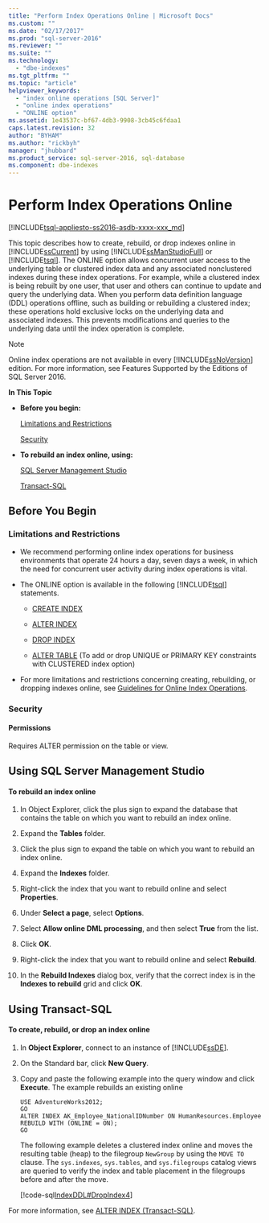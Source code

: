 ```yaml
---
title: "Perform Index Operations Online | Microsoft Docs"
ms.custom: ""
ms.date: "02/17/2017"
ms.prod: "sql-server-2016"
ms.reviewer: ""
ms.suite: ""
ms.technology: 
  - "dbe-indexes"
ms.tgt_pltfrm: ""
ms.topic: "article"
helpviewer_keywords: 
  - "index online operations [SQL Server]"
  - "online index operations"
  - "ONLINE option"
ms.assetid: 1e43537c-bf67-4db3-9908-3cb45c6fdaa1
caps.latest.revision: 32
author: "BYHAM"
ms.author: "rickbyh"
manager: "jhubbard"
ms.product_service: sql-server-2016, sql-database
ms.component: dbe-indexes
---
```

# Perform Index Operations Online
[!INCLUDE[tsql-appliesto-ss2016-asdb-xxxx-xxx_md](../../includes/tsql-appliesto-ss2016-asdb-xxxx-xxx-md.md)]

  This topic describes how to create, rebuild, or drop indexes online in [!INCLUDE[ssCurrent](../../includes/sscurrent-md.md)] by using [!INCLUDE[ssManStudioFull](../../includes/ssmanstudiofull-md.md)] or [!INCLUDE[tsql](../../includes/tsql-md.md)]. The ONLINE option allows concurrent user access to the underlying table or clustered index data and any associated nonclustered indexes during these index operations. For example, while a clustered index is being rebuilt by one user, that user and others can continue to update and query the underlying data. When you perform data definition language (DDL) operations offline, such as building or rebuilding a clustered index; these operations hold exclusive locks on the underlying data and associated indexes. This prevents modifications and queries to the underlying data until the index operation is complete.  
  
> [!NOTE]  
>  Online index operations are not available in every [!INCLUDE[ssNoVersion](../../includes/ssnoversion-md.md)] edition. For more information, see Features Supported by the Editions of SQL Server 2016.  
  
 **In This Topic**  
  
-   **Before you begin:**  
  
     [Limitations and Restrictions](#Restrictions)  
  
     [Security](#Security)  
  
-   **To rebuild an index online, using:**  
  
     [SQL Server Management Studio](#SSMSProcedure)  
  
     [Transact-SQL](#TsqlProcedure)  
  
##  <a name="BeforeYouBegin"></a> Before You Begin  
  
###  <a name="Restrictions"></a> Limitations and Restrictions  
  
-   We recommend performing online index operations for business environments that operate 24 hours a day, seven days a week, in which the need for concurrent user activity during index operations is vital.  
  
-   The ONLINE option is available in the following [!INCLUDE[tsql](../../includes/tsql-md.md)] statements.  
  
    -   [CREATE INDEX](../../t-sql/statements/create-index-transact-sql.md)  
  
    -   [ALTER INDEX](../../t-sql/statements/alter-index-transact-sql.md)  
  
    -   [DROP INDEX](../../t-sql/statements/drop-index-transact-sql.md)  
  
    -   [ALTER TABLE](../../t-sql/statements/alter-table-transact-sql.md) (To add or drop UNIQUE or PRIMARY KEY constraints with CLUSTERED index option)  
  
-   For more limitations and restrictions concerning creating, rebuilding, or dropping indexes online, see [Guidelines for Online Index Operations](../../relational-databases/indexes/guidelines-for-online-index-operations.md).  
  
###  <a name="Security"></a> Security  
  
####  <a name="Permissions"></a> Permissions  
 Requires ALTER permission on the table or view.  
  
##  <a name="SSMSProcedure"></a> Using SQL Server Management Studio  
  
#### To rebuild an index online  
  
1.  In Object Explorer, click the plus sign to expand the database that contains the table on which you want to rebuild an index online.  
  
2.  Expand the **Tables** folder.  
  
3.  Click the plus sign to expand the table on which you want to rebuild an index online.  
  
4.  Expand the **Indexes** folder.  
  
5.  Right-click the index that you want to rebuild online and select **Properties**.  
  
6.  Under **Select a page**, select **Options**.  
  
7.  Select **Allow online DML processing**, and then select **True** from the list.  
  
8.  Click **OK**.  
  
9. Right-click the index that you want to rebuild online and select **Rebuild**.  
  
10. In the **Rebuild Indexes** dialog box, verify that the correct index is in the **Indexes to rebuild** grid and click **OK**.  
  
##  <a name="TsqlProcedure"></a> Using Transact-SQL  
  
#### To create, rebuild, or drop an index online  
  
1.  In **Object Explorer**, connect to an instance of [!INCLUDE[ssDE](../../includes/ssde-md.md)].  
  
2.  On the Standard bar, click **New Query**.  
  
3.  Copy and paste the following example into the query window and click **Execute**. The example rebuilds an existing online  
  
    ```  
    USE AdventureWorks2012;  
    GO  
    ALTER INDEX AK_Employee_NationalIDNumber ON HumanResources.Employee  
    REBUILD WITH (ONLINE = ON);  
    GO  
    ```  
  
     The following example deletes a clustered index online and moves the resulting table (heap) to the filegroup `NewGroup` by using the `MOVE TO` clause. The `sys.indexes`, `sys.tables`, and `sys.filegroups` catalog views are queried to verify the index and table placement in the filegroups before and after the move.  
  
     [!code-sql[IndexDDL#DropIndex4](../../relational-databases/indexes/codesnippet/tsql/perform-index-operations_1.sql)]  
  
 For more information, see [ALTER INDEX &#40;Transact-SQL&#41;](../../t-sql/statements/alter-index-transact-sql.md).  
  
  
